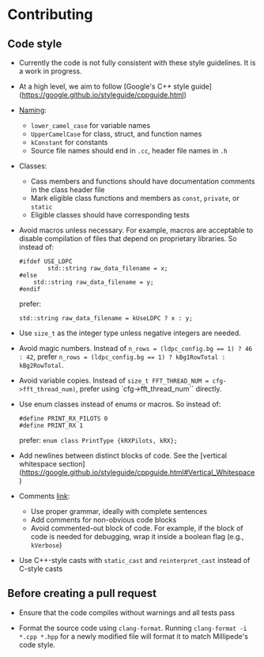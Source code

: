 # Contributing 

## Code style

  * Currently the code is not fully consistent with these style guidelines. It
    is a work in progress.

  * At a high level, we aim to follow [Google's C++ style guide]
    (https://google.github.io/styleguide/cppguide.html)

  * [Naming](https://google.github.io/styleguide/cppguide.html#Naming):
    * `lower_camel_case` for variable names
    * `UpperCamelCase` for class, struct, and function names
    * `kConstant` for constants
    * Source file names should end in `.cc`, header file names in `.h`

  * Classes:
    * Cass members and functions should have documentation comments in the
      class header file
    * Mark eligible class functions and members as `const`, `private`, or
      `static`
    * Eligible classes should have corresponding tests

  * Avoid macros unless necessary. For example, macros are acceptable to disable
    compilation of files that depend on proprietary libraries. So instead of:

    ```
    #ifdef USE_LDPC
		    std::string raw_data_filename = x;
    #else
        std::string raw_data_filename = y;
    #endif
    ```

    prefer:
    ```
    std::string raw_data_filename = kUseLDPC ? x : y;
    ```

  * Use `size_t` as the integer type unless negative integers are needed.

  * Avoid magic numbers. Instead of `n_rows = (ldpc_config.bg == 1) ? 46 : 42`,
    prefer `n_rows = (ldpc_config.bg == 1) ? kBg1RowTotal : kBg2RowTotal`. 

  * Avoid variable copies. Instead of `size_t FFT_THREAD_NUM =
    cfg->fft_thread_num)`, prefer using `cfg->fft_thread_num`` directly.

  * Use enum classes instead of enums or macros. So instead of:

    ```
    #define PRINT_RX_PILOTS 0
    #define PRINT_RX 1
    ```
 
    prefer:
		```
		enum class PrintType {kRXPilots, kRX};
		```

  * Add newlines between distinct blocks of code. See the [vertical whitespace
    section]
    (https://google.github.io/styleguide/cppguide.html#Vertical_Whitespace)

  * Comments [link](https://google.github.io/styleguide/cppguide.html#Comments):
    * Use proper grammar, ideally with complete sentences
    * Add comments for non-obvious code blocks
    * Avoid commented-out block of code. For example, if the block of code is
      needed for debugging, wrap it inside a boolean flag (e.g., `kVerbose`)

  * Use C++-style casts with `static_cast` and `reinterpret_cast` instead of
    C-style casts

## Before creating a pull request

 * Ensure that the code compiles without warnings and all tests pass

 * Format the source code using `clang-format`. Running `clang-format -i *.cpp
   *.hpp` for a newly modified file will format it to match Millipede's code
   style.

